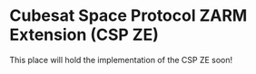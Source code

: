 # Cubesat Space Protocol ZARM Extension (CSP ZE)

This place will hold the implementation of the CSP ZE soon!
